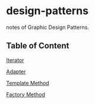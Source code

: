 # design-patterns
notes of Graphic Design Patterns.

## Table of Content
[Iterator](https://github.com/Andrewpqc/design-patterns/tree/master/iterator/src)

[Adapter](https://github.com/Andrewpqc/design-patterns/tree/master/adapter/src)

[Template Method](https://github.com/Andrewpqc/design-patterns/tree/master/template-method/src)

[Factory Method](https://github.com/Andrewpqc/design-patterns/tree/master/factory-method/src)